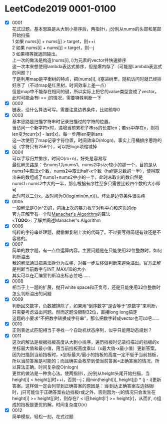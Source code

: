 # LeetCode2019 0001-0100

- [X] 0001\
花式过题。基本思路是从大到小排序后，两指针i，j分别从nums的头部和尾部开始扫描\
1 如果 nums[i] + nums[j] > target，则++i\
2 如果 nums[i] + nums[j] < target，则--j\
3 如果相等就返回输出。\
上一次的做法是构造(nums[i], i)为元素的vector并快速排序\
这一次本来想使用lambda表达式排序，但是爆内存了（可能是Lambda表达式的问题？）\
于是利用map是平衡树的特点，把(nums[i], i)塞进树里，随机访问时就已经排好序了（不过map是红黑树，时间效率上差一点）\
但是map中不能存在相同的键，所以实际上把它的value类型变成了vector。此时可能会有i == j的情况，需要特殊判断一下
- [X] 0002\
链表，没什么算法可写。需要注意边界条件，比如前导0
- [X] 0003\
基本思路是扫描字符串时记录扫描过的字符的位置。\
当访问一个新字符x时，递增当前累积子串ss的长度len；若ss中存在x，则将len变为curr[x] - last[x]。每一步用len更新ans\
这一次使用了map记录字符位置，时间效率O(nlogn)。事实上用桶排序思路的话（字符只有256个），可以把logn项缩减掉
- [X] 0004\
可以手写归并排序，时间O(m+n)，好处是容易写\
最优解思路是：令nums1为nums1、nums2中size较小的那一个，目的是从nums1中取出x个数，nums2中取出half-x个数（half是总数的一半），使得取出来的数组成了nums1+nums2中小的一半，此时未取出的数自然是nums1+nums2中大的一半，那么根据有序性至多只需要比较四个数的大小即可\
此时可以二分x，故时间为O(log(min(m,n)))。坏处是边界条件很头疼
- [X] 0005\
一般解法是O(n^2)的，包括上次的暴力枚举对称中心和这次的dp\
官方正解里有一个叫[Manacher's Algorithm](https://en.wikipedia.org/wiki/Longest_palindromic_substring)的算法\
<**TODO**>: 了解并阐述Manacher's Algorithm
- [X] 0006\
纯粹的字符串处理题，就偷懒复制上次的代码了。不过要写得简短有效还是不容易的。
- [X] 0007\
简单的数字题，有一点位运算内容。主要问题是在只能使用32位整数时，如何判断溢出\
我的解法通过把乘法拆分为左移，对每一步左移做判断来避免溢出。官方正解是判断当前数字与INT_MAX/10的大小\
其实可以在汇编里判断溢出标志位吧……
- [X] 0008\
相当于上一题的扩展，抛开white space和正负号，还是只能使用32位整数时怎么判断溢出的问题
- [X] 0009\
判断回文数字，负数被排除了，如果用“倒序数字”是否等于“原数字”来判断，只需要考虑溢出问题。然而这题没限制32位，直接long long搞定\
这题的小要求“不把数字转换成字符串”，那么把数字转成vector也可以吧……
- [X] 0010\
正则表达式匹配相当于寻找一个自动机状态序列，似乎只能用动态规划？
- [X] 0011\
这次的解法是根据挡板高度从大到小排序，遍历挡板时记录扫描过的挡板的x坐标最大值和最小值，用当前挡板高度乘以（x最大值-x最小值）更新答案。因为扫描到当前挡板时，x坐标最大/最小的挡板的高度一定不低于当前挡板，所以当前答案是可能的；而且确实会枚举到使当前答案=正确答案的情况，所以算法正确。时间复杂度O(nlogn)\
更优的做法是一种贪心法。使两指针i，j分别从height头尾开始扫描，当height[i] < height[j]时++i，否则--j；用min(height[i], height[j]) * (j - i)更新答案。这样做一定会列举到正确答案的原因是：当i到达正确答案左边挡板l时，j只可能位于正确答案右边挡板r或之外，否则因为--j的情况只会发生在height[i] >= height[j]时，则存在l' < l且height[l'] >= height[r]，从而(l', r)组成的挡板是更优的解。时间复杂度O(n)
- [X] 0012\
简单模拟，轻松一刻，花式过题